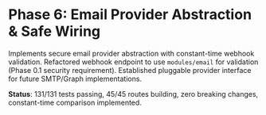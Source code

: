 # Phase 6: Email Provider Abstraction & Safe Wiring

Implements secure email provider abstraction with constant-time webhook validation. Refactored webhook endpoint to use `modules/email` for validation (Phase 0.1 security requirement). Established pluggable provider interface for future SMTP/Graph implementations.

**Status**: 131/131 tests passing, 45/45 routes building, zero breaking changes, constant-time comparison implemented.
